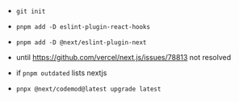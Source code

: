 - `git init`

- `pnpm add -D eslint-plugin-react-hooks`
- `pnpm add -D @next/eslint-plugin-next`
- until https://github.com/vercel/next.js/issues/78813 not resolved

- if `pnpm outdated` lists nextjs
- `pnpx @next/codemod@latest upgrade latest`
